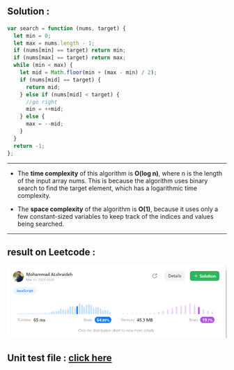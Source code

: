 ## Solution : 
```js
var search = function (nums, target) {
  let min = 0;
  let max = nums.length - 1;
  if (nums[min] == target) return min;
  if (nums[max] == target) return max;
  while (min < max) {
    let mid = Math.floor(min + (max - min) / 2);
    if (nums[mid] == target) {
      return mid;
    } else if (nums[mid] < target) {
      //go right
      min = ++mid;
    } else {
      max = --mid;
    }
  }
  return -1;
};
```

----

- The **time complexity** of this algorithm is **O(log n)**, where n is the length of the input array nums. This is because the algorithm uses binary search to find the target element, which has a logarithmic time complexity.

- The **space complexity** of the algorithm is **O(1)**, because it uses only a few constant-sized variables to keep track of the indices and values being searched.

----


## result on Leetcode : 
![binary search](../assets/binarySearch.png)

## Unit test file : [click here](binarySearch.test.js)

